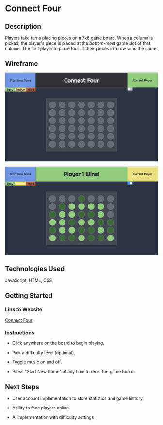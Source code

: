 
# Connect Four 

## Description  

Players take turns placing pieces on a 7x6 game board. When a column is picked, the player's piece is placed at the *bottom-most* game slot of that column. The first player to place four of their pieces in a row wins the game. 


## Wireframe

![Empty Game Board](images/wireframe.png "Wireframe")

![End Game Board](images/wireframe-win.png "Wireframe Win")

## Technologies Used

JavaScript, HTML, CSS
  

## Getting Started

### Link to Website

[Connect Four](https://woojinv.github.io/CONNECT-4/)


### Instructions

- Click anywhere on the board to begin playing.

- Pick a difficulty level (optional).

- Toggle music on and off.

- Press "Start New Game" at any time to reset the game board.


## Next Steps

- User account implementation to store statistics and game history.

- Ability to face players online. 

- AI implementation with difficulty settings


